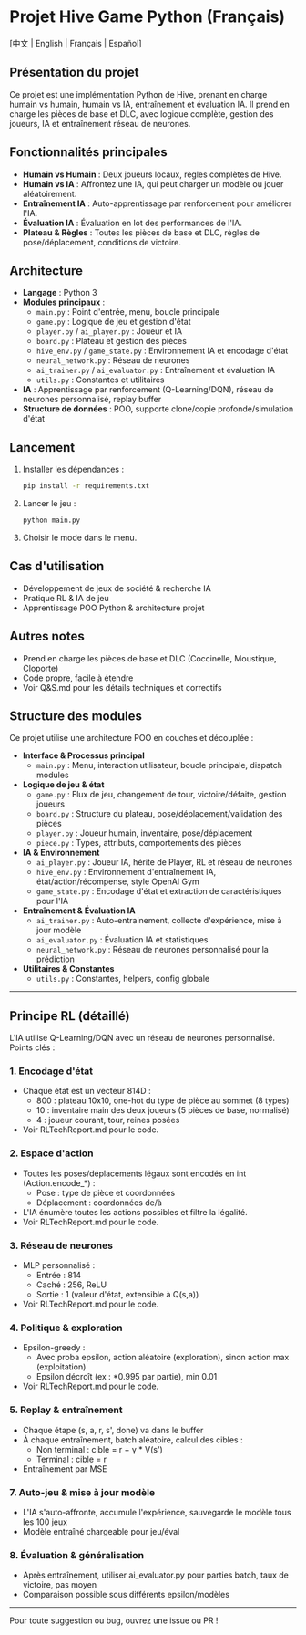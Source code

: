 # Projet Hive Game Python (Français)

[中文 | English | Français | Español]

## Présentation du projet
Ce projet est une implémentation Python de Hive, prenant en charge humain vs humain, humain vs IA, entraînement et évaluation IA. Il prend en charge les pièces de base et DLC, avec logique complète, gestion des joueurs, IA et entraînement réseau de neurones.

## Fonctionnalités principales
- **Humain vs Humain** : Deux joueurs locaux, règles complètes de Hive.
- **Humain vs IA** : Affrontez une IA, qui peut charger un modèle ou jouer aléatoirement.
- **Entraînement IA** : Auto-apprentissage par renforcement pour améliorer l'IA.
- **Évaluation IA** : Évaluation en lot des performances de l'IA.
- **Plateau & Règles** : Toutes les pièces de base et DLC, règles de pose/déplacement, conditions de victoire.

## Architecture
- **Langage** : Python 3
- **Modules principaux** :
  - `main.py` : Point d'entrée, menu, boucle principale
  - `game.py` : Logique de jeu et gestion d'état
  - `player.py` / `ai_player.py` : Joueur et IA
  - `board.py` : Plateau et gestion des pièces
  - `hive_env.py` / `game_state.py` : Environnement IA et encodage d'état
  - `neural_network.py` : Réseau de neurones
  - `ai_trainer.py` / `ai_evaluator.py` : Entraînement et évaluation IA
  - `utils.py` : Constantes et utilitaires
- **IA** : Apprentissage par renforcement (Q-Learning/DQN), réseau de neurones personnalisé, replay buffer
- **Structure de données** : POO, supporte clone/copie profonde/simulation d'état

## Lancement
1. Installer les dépendances :

   ```bash
   pip install -r requirements.txt
   ```

2. Lancer le jeu :

   ```bash
   python main.py
   ```

3. Choisir le mode dans le menu.

## Cas d'utilisation
- Développement de jeux de société & recherche IA
- Pratique RL & IA de jeu
- Apprentissage POO Python & architecture projet

## Autres notes
- Prend en charge les pièces de base et DLC (Coccinelle, Moustique, Cloporte)
- Code propre, facile à étendre
- Voir Q&S.md pour les détails techniques et correctifs

## Structure des modules

Ce projet utilise une architecture POO en couches et découplée :

- **Interface & Processus principal**
  - `main.py` : Menu, interaction utilisateur, boucle principale, dispatch modules
- **Logique de jeu & état**
  - `game.py` : Flux de jeu, changement de tour, victoire/défaite, gestion joueurs
  - `board.py` : Structure du plateau, pose/déplacement/validation des pièces
  - `player.py` : Joueur humain, inventaire, pose/déplacement
  - `piece.py` : Types, attributs, comportements des pièces
- **IA & Environnement**
  - `ai_player.py` : Joueur IA, hérite de Player, RL et réseau de neurones
  - `hive_env.py` : Environnement d'entraînement IA, état/action/récompense, style OpenAI Gym
  - `game_state.py` : Encodage d'état et extraction de caractéristiques pour l'IA
- **Entraînement & Évaluation IA**
  - `ai_trainer.py` : Auto-entrainement, collecte d'expérience, mise à jour modèle
  - `ai_evaluator.py` : Évaluation IA et statistiques
  - `neural_network.py` : Réseau de neurones personnalisé pour la prédiction
- **Utilitaires & Constantes**
  - `utils.py` : Constantes, helpers, config globale

---

## Principe RL (détaillé)

L'IA utilise Q-Learning/DQN avec un réseau de neurones personnalisé. Points clés :

### 1. Encodage d'état
- Chaque état est un vecteur 814D :
  - 800 : plateau 10x10, one-hot du type de pièce au sommet (8 types)
  - 10 : inventaire main des deux joueurs (5 pièces de base, normalisé)
  - 4 : joueur courant, tour, reines posées
- Voir RLTechReport.md pour le code.

### 2. Espace d'action
- Toutes les poses/déplacements légaux sont encodés en int (Action.encode_*) :
  - Pose : type de pièce et coordonnées
  - Déplacement : coordonnées de/à
- L'IA énumère toutes les actions possibles et filtre la légalité.
- Voir RLTechReport.md pour le code.

### 3. Réseau de neurones
- MLP personnalisé :
  - Entrée : 814
  - Caché : 256, ReLU
  - Sortie : 1 (valeur d'état, extensible à Q(s,a))
- Voir RLTechReport.md pour le code.

### 4. Politique & exploration
- Epsilon-greedy :
  - Avec proba epsilon, action aléatoire (exploration), sinon action max (exploitation)
  - Epsilon décroît (ex : *0.995 par partie), min 0.01
- Voir RLTechReport.md pour le code.

### 5. Replay & entraînement
- Chaque étape (s, a, r, s', done) va dans le buffer
- À chaque entraînement, batch aléatoire, calcul des cibles :
  - Non terminal : cible = r + γ * V(s')
  - Terminal : cible = r
- Entraînement par MSE

### 7. Auto-jeu & mise à jour modèle
- L'IA s'auto-affronte, accumule l'expérience, sauvegarde le modèle tous les 100 jeux
- Modèle entraîné chargeable pour jeu/éval

### 8. Évaluation & généralisation
- Après entraînement, utiliser ai_evaluator.py pour parties batch, taux de victoire, pas moyen
- Comparaison possible sous différents epsilon/modèles

---

Pour toute suggestion ou bug, ouvrez une issue ou PR !
